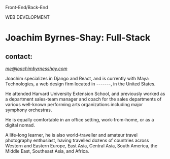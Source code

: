 <div class='row main px-n3'>
    <div class="left-side col-12 col-md-6">
        <div class="card introduction">
            <div class="intro-background-image mx-auto rounded rounded-circle mt-4 px-n2">
            </div>
            <div class="announcing mx-auto">
                <p class="">Front-End/Back-End</p>
                <p class="">WEB DEVELOPMENT</p>
            </div>
        </div>
    </div>
    <div class="right-side col-12 col-md-6">
        <div class="row">
            <div class="col-12">
                <div class="right-top-content">
                </div>
            </div>
            <div class="col-12 right-bottom-content about-right-content">
                <h1>Joachim Byrnes-Shay: Full-Stack</h1>
                <h2>contact:</h2>
                <address><a href="mailto:me@joachimbyrnesshay.com">me@joachimbyrnesshay.com</a></address>
                <p>Joachim specializes in Django and React, and is currently with Maya Technologies, a web design firm located in -------, in the United States.</p>
                <p>He attended Harvard University Extension School, and previously worked as a department sales-team manager and coach for the sales departments of various well-known performing arts organizations including major symphony orchestras.</p>
                <p>He is equally comfortable in an office setting, work-from-home, or as a digital nomad.</p>
                <p>A life-long learner, he is also world-traveller and amateur travel photography enthusiast, having travelled dozens of countries across Western and Eastern Europe, East Asia, Central Asia, South America, the Middle East, Southeast Asia, and Africa. </p>
            </div>
        </div>
    </div>
</div>